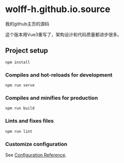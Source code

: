 # wolff-h.github.io.source
我的github主页的源码

这个版本用Vue3重写了，架构设计和代码质量都进步很多。

## Project setup
```
npm install
```

### Compiles and hot-reloads for development
```
npm run serve
```

### Compiles and minifies for production
```
npm run build
```

### Lints and fixes files
```
npm run lint
```

### Customize configuration
See [Configuration Reference](https://cli.vuejs.org/config/).
